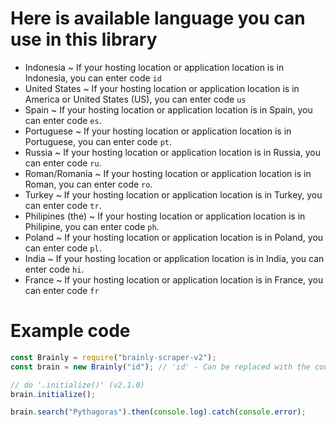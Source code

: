 # Here is available language you can use in this library

- Indonesia ~ If your hosting location or application location is in Indonesia, you can enter code `id`
- United States ~ If your hosting location or application location is in America or United States (US), you can enter code `us`
- Spain ~ If your hosting location or application location is in Spain, you can enter code `es`.
- Portuguese ~ If your hosting location or application location is in Portuguese, you can enter code `pt`.
- Russia ~ If your hosting location or application location is in Russia, you can enter code `ru`.
- Roman/Romania ~ If your hosting location or application location is in Roman, you can enter code `ro`.
- Turkey ~ If your hosting location or application location is in Turkey, you can enter code `tr`.
- Philipines (the) ~ If your hosting location or application location is in Philipine, you can enter code `ph`.
- Poland ~ If your hosting location or application location is in Poland, you can enter code `pl`.
- India ~ If your hosting location or application location is in India, you can enter code `hi`.
- France ~ If your hosting location or application location is in France, you can enter code `fr`

# Example code
```js
const Brainly = require("brainly-scraper-v2");
const brain = new Brainly("id"); // 'id' - Can be replaced with the country code above. Default to 'id'

// do '.initialize()' (v2.1.0)
brain.initialize();

brain.search("Pythagoras").then(console.log).catch(console.error);
```